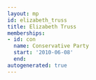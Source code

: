 ```yaml
---
layout: mp
id: elizabeth_truss
title: Elizabeth Truss
memberships:
- id: con
  name: Conservative Party
  start: '2010-06-08'
  end: 
autogenerated: true
---
```

